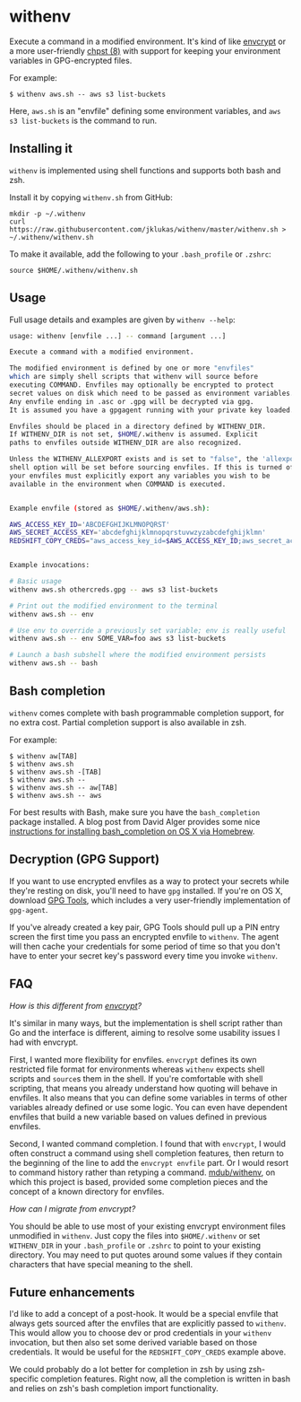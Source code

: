 # withenv

Execute a command in a modified environment.
It's kind of like [envcrypt](https://github.com/whilp/envcrypt)
or a more user-friendly
[chpst (8)](http://manpages.ubuntu.com/manpages/hardy/man8/chpst.8.html)
with support for keeping your environment variables in GPG-encrypted files.

For example:

    $ withenv aws.sh -- aws s3 list-buckets

Here, `aws.sh` is an "envfile" defining some environment variables,
and `aws s3 list-buckets` is the command to run.

## Installing it

`withenv` is implemented using shell functions and supports both bash and zsh.

Install it by copying `withenv.sh` from GitHub:

    mkdir -p ~/.withenv
    curl https://raw.githubusercontent.com/jklukas/withenv/master/withenv.sh > ~/.withenv/withenv.sh

To make it available, add the following to your `.bash_profile` or `.zshrc`:

    source $HOME/.withenv/withenv.sh

## Usage

Full usage details and examples are given by `withenv --help`:

```bash
usage: withenv [envfile ...] -- command [argument ...]

Execute a command with a modified environment.

The modified environment is defined by one or more "envfiles"
which are simply shell scripts that withenv will source before
executing COMMAND. Envfiles may optionally be encrypted to protect
secret values on disk which need to be passed as environment variables.
Any envfile ending in .asc or .gpg will be decrypted via gpg.
It is assumed you have a gpgagent running with your private key loaded.

Envfiles should be placed in a directory defined by WITHENV_DIR.
If WITHENV_DIR is not set, $HOME/.withenv is assumed. Explicit
paths to envfiles outside WITHENV_DIR are also recognized.

Unless the WITHENV_ALLEXPORT exists and is set to "false", the 'allexport'
shell option will be set before sourcing envfiles. If this is turned off,
your envfiles must explicitly export any variables you wish to be
available in the environment when COMMAND is executed.


Example envfile (stored as $HOME/.withenv/aws.sh):

AWS_ACCESS_KEY_ID='ABCDEFGHIJKLMNOPQRST'
AWS_SECRET_ACCESS_KEY='abcdefghijklmnopqrstuvwzyzabcdefghijklmn'
REDSHIFT_COPY_CREDS="aws_access_key_id=$AWS_ACCESS_KEY_ID;aws_secret_access_key=$AWS_SECRET_ACCESS_KEY"


Example invocations:

# Basic usage
withenv aws.sh othercreds.gpg -- aws s3 list-buckets

# Print out the modified environment to the terminal
withenv aws.sh -- env

# Use env to override a previously set variable; env is really useful
withenv aws.sh -- env SOME_VAR=foo aws s3 list-buckets

# Launch a bash subshell where the modified environment persists
withenv aws.sh -- bash
```

## Bash completion

`withenv` comes complete with bash programmable completion support, for no extra cost.
Partial completion support is also available in zsh.

For example:

    $ withenv aw[TAB]
    $ withenv aws.sh
    $ withenv aws.sh -[TAB]
    $ withenv aws.sh --
    $ withenv aws.sh -- aw[TAB]
    $ withenv aws.sh -- aws


For best results with Bash, make sure you have the `bash_completion` package installed.
A blog post from David Alger provides some nice
[instructions for installing bash_completion on OS X via Homebrew](http://davidalger.com/development/bash-completion-on-os-x-with-brew/).


## Decryption (GPG Support)

If you want to use encrypted envfiles as a way to protect your secrets while
they're resting on disk, you'll need to have `gpg` installed.
If you're on OS X, download [GPG Tools](https://gpgtools.org/), which includes
a very user-friendly implementation of `gpg-agent`.

If you've already created a key pair, GPG Tools should pull up a PIN entry
screen the first time you pass an encrypted envfile to `withenv`.
The agent will then cache your credentials for some period of time
so that you don't have to enter your secret key's password every time
you invoke `withenv`.


## FAQ

*How is this different from [envcrypt](https://github.com/whilp/envcrypt)?*

It's similar in many ways, but the implementation is shell script rather
than Go and the interface is different, aiming to resolve some
usability issues I had with envcrypt.

First, I wanted more flexibility for envfiles.
`envcrypt` defines its own restricted file format for environments
whereas `withenv` expects shell scripts and `source`s them in the shell.
If you're comfortable with shell scripting, that means you already
understand how quoting will behave in envfiles. It also means that you can define
some variables in terms of other variables already defined or use some logic.
You can even have dependent envfiles that build a new variable based on
values defined in previous envfiles.

Second, I wanted command completion. I found that with `envcrypt`,
I would often construct a command using shell completion features, then
return to the beginning of the line to add the `envcrypt envfile` part.
Or I would resort to command history rather than retyping a command.
[mdub/withenv](https://github.com/mdub/withenv), on which this project
is based, provided some completion pieces
and the concept of a known directory for envfiles.

*How can I migrate from envcrypt?*

You should be able to use most of your existing envcrypt environment files
unmodified in `withenv`. Just copy the files into `$HOME/.withenv` or
set `WITHENV_DIR` in your `.bash_profile` or `.zshrc` to point to your
existing directory.
You may need to put quotes around some values if they contain characters
that have special meaning to the shell.


## Future enhancements

I'd like to add a concept of a post-hook. It would be a special envfile
that always gets sourced after the envfiles that are explicitly passed
to `withenv`. This would allow you to choose dev or prod credentials
in your `withenv` invocation, but then also set some derived variable
based on those credentials. It would be useful for the
`REDSHIFT_COPY_CREDS` example above.

We could probably do a lot better for completion in zsh by using
zsh-specific completion features. Right now, all the completion is
written in bash and relies on zsh's bash completion import functionality.
